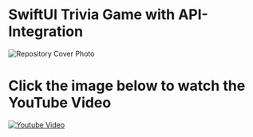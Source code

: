 # SwiftUI Trivia Game with API-Integration

<img src="https://i.ibb.co/7RVjBNs/Swift-UI-Trivia-Game-with-API-Integration-under-30-minutes.png" alt="Repository Cover Photo" border="0" >

# Click the image below to watch the YouTube Video
[![Youtube Video](https://img.youtube.com/vi/kv88jyhFwec/0.jpg)](https://youtu.be/kv88jyhFwec)
